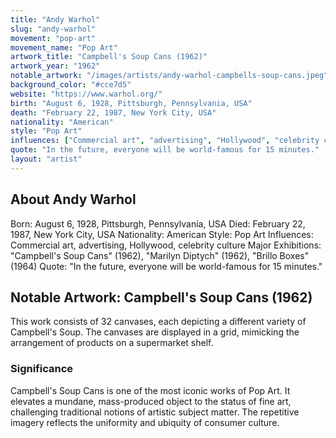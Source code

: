 ```yaml
---
title: "Andy Warhol"
slug: "andy-warhol"
movement: "pop-art"
movement_name: "Pop Art"
artwork_title: "Campbell's Soup Cans (1962)"
artwork_year: "1962"
notable_artwork: "/images/artists/andy-warhol-campbells-soup-cans.jpeg"
background_color: "#cce7d5"
website: "https://www.warhol.org/"
birth: "August 6, 1928, Pittsburgh, Pennsylvania, USA"
death: "February 22, 1987, New York City, USA"
nationality: "American"
style: "Pop Art"
influences: ["Commercial art", "advertising", "Hollywood", "celebrity culture"]
quote: "In the future, everyone will be world-famous for 15 minutes."
layout: "artist"
---
```


## About Andy Warhol

Born: August 6, 1928, Pittsburgh, Pennsylvania, USA Died: February 22, 1987, New York City, USA Nationality: American Style: Pop Art Influences: Commercial art, advertising, Hollywood, celebrity culture Major Exhibitions: "Campbell's Soup Cans" (1962), "Marilyn Diptych" (1962), "Brillo Boxes" (1964) Quote: "In the future, everyone will be world-famous for 15 minutes."

## Notable Artwork: Campbell's Soup Cans (1962)

This work consists of 32 canvases, each depicting a different variety of Campbell's Soup. The canvases are displayed in a grid, mimicking the arrangement of products on a supermarket shelf.

### Significance

Campbell's Soup Cans is one of the most iconic works of Pop Art. It elevates a mundane, mass-produced object to the status of fine art, challenging traditional notions of artistic subject matter. The repetitive imagery reflects the uniformity and ubiquity of consumer culture.
